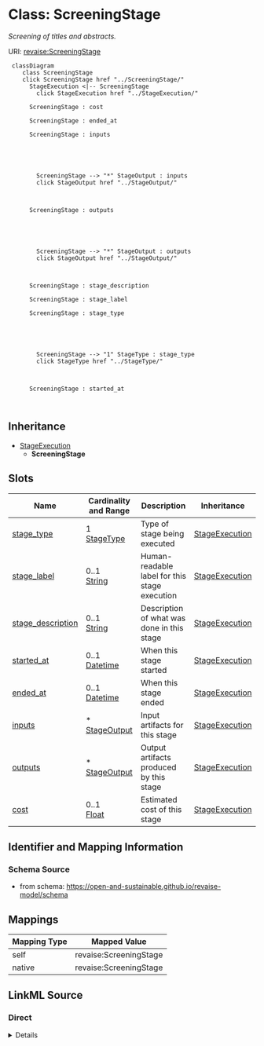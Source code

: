 

# Class: ScreeningStage 


_Screening of titles and abstracts._





URI: [revaise:ScreeningStage](https://open-and-sustainable.github.io/revaise-model/schema/ScreeningStage)





```mermaid
 classDiagram
    class ScreeningStage
    click ScreeningStage href "../ScreeningStage/"
      StageExecution <|-- ScreeningStage
        click StageExecution href "../StageExecution/"
      
      ScreeningStage : cost
        
      ScreeningStage : ended_at
        
      ScreeningStage : inputs
        
          
    
        
        
        ScreeningStage --> "*" StageOutput : inputs
        click StageOutput href "../StageOutput/"
    

        
      ScreeningStage : outputs
        
          
    
        
        
        ScreeningStage --> "*" StageOutput : outputs
        click StageOutput href "../StageOutput/"
    

        
      ScreeningStage : stage_description
        
      ScreeningStage : stage_label
        
      ScreeningStage : stage_type
        
          
    
        
        
        ScreeningStage --> "1" StageType : stage_type
        click StageType href "../StageType/"
    

        
      ScreeningStage : started_at
        
      
```





## Inheritance
* [StageExecution](StageExecution.md)
    * **ScreeningStage**



## Slots

| Name | Cardinality and Range | Description | Inheritance |
| ---  | --- | --- | --- |
| [stage_type](stage_type.md) | 1 <br/> [StageType](StageType.md) | Type of stage being executed | [StageExecution](StageExecution.md) |
| [stage_label](stage_label.md) | 0..1 <br/> [String](String.md) | Human-readable label for this stage execution | [StageExecution](StageExecution.md) |
| [stage_description](stage_description.md) | 0..1 <br/> [String](String.md) | Description of what was done in this stage | [StageExecution](StageExecution.md) |
| [started_at](started_at.md) | 0..1 <br/> [Datetime](Datetime.md) | When this stage started | [StageExecution](StageExecution.md) |
| [ended_at](ended_at.md) | 0..1 <br/> [Datetime](Datetime.md) | When this stage ended | [StageExecution](StageExecution.md) |
| [inputs](inputs.md) | * <br/> [StageOutput](StageOutput.md) | Input artifacts for this stage | [StageExecution](StageExecution.md) |
| [outputs](outputs.md) | * <br/> [StageOutput](StageOutput.md) | Output artifacts produced by this stage | [StageExecution](StageExecution.md) |
| [cost](cost.md) | 0..1 <br/> [Float](Float.md) | Estimated cost of this stage | [StageExecution](StageExecution.md) |










## Identifier and Mapping Information






### Schema Source


* from schema: https://open-and-sustainable.github.io/revaise-model/schema




## Mappings

| Mapping Type | Mapped Value |
| ---  | ---  |
| self | revaise:ScreeningStage |
| native | revaise:ScreeningStage |






## LinkML Source

<!-- TODO: investigate https://stackoverflow.com/questions/37606292/how-to-create-tabbed-code-blocks-in-mkdocs-or-sphinx -->

### Direct

<details>
```yaml
name: ScreeningStage
description: Screening of titles and abstracts.
from_schema: https://open-and-sustainable.github.io/revaise-model/schema
is_a: StageExecution

```
</details>

### Induced

<details>
```yaml
name: ScreeningStage
description: Screening of titles and abstracts.
from_schema: https://open-and-sustainable.github.io/revaise-model/schema
is_a: StageExecution
attributes:
  stage_type:
    name: stage_type
    description: Type of stage being executed
    from_schema: https://open-and-sustainable.github.io/revaise-model/schema
    rank: 1000
    alias: stage_type
    owner: ScreeningStage
    domain_of:
    - StageExecution
    range: StageType
    required: true
  stage_label:
    name: stage_label
    description: Human-readable label for this stage execution
    from_schema: https://open-and-sustainable.github.io/revaise-model/schema
    rank: 1000
    alias: stage_label
    owner: ScreeningStage
    domain_of:
    - StageExecution
    range: string
  stage_description:
    name: stage_description
    description: Description of what was done in this stage
    from_schema: https://open-and-sustainable.github.io/revaise-model/schema
    rank: 1000
    alias: stage_description
    owner: ScreeningStage
    domain_of:
    - StageExecution
    range: string
  started_at:
    name: started_at
    description: When this stage started
    from_schema: https://open-and-sustainable.github.io/revaise-model/schema
    rank: 1000
    alias: started_at
    owner: ScreeningStage
    domain_of:
    - StageExecution
    range: datetime
  ended_at:
    name: ended_at
    description: When this stage ended
    from_schema: https://open-and-sustainable.github.io/revaise-model/schema
    rank: 1000
    alias: ended_at
    owner: ScreeningStage
    domain_of:
    - StageExecution
    range: datetime
  inputs:
    name: inputs
    description: Input artifacts for this stage
    from_schema: https://open-and-sustainable.github.io/revaise-model/schema
    rank: 1000
    alias: inputs
    owner: ScreeningStage
    domain_of:
    - StageExecution
    range: StageOutput
    multivalued: true
  outputs:
    name: outputs
    description: Output artifacts produced by this stage
    from_schema: https://open-and-sustainable.github.io/revaise-model/schema
    rank: 1000
    alias: outputs
    owner: ScreeningStage
    domain_of:
    - StageExecution
    range: StageOutput
    multivalued: true
  cost:
    name: cost
    description: Estimated cost of this stage
    from_schema: https://open-and-sustainable.github.io/revaise-model/schema
    rank: 1000
    alias: cost
    owner: ScreeningStage
    domain_of:
    - StageExecution
    range: float
    minimum_value: 0

```
</details>